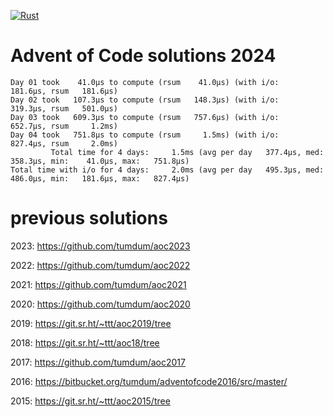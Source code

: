 [![Rust](https://github.com/tumdum/aoc2024/actions/workflows/rust.yml/badge.svg)](https://github.com/tumdum/aoc2024/actions/workflows/rust.yml)

# Advent of Code solutions 2024

```
Day 01 took    41.0µs to compute (rsum    41.0µs) (with i/o:   181.6µs, rsum   181.6µs)
Day 02 took   107.3µs to compute (rsum   148.3µs) (with i/o:   319.3µs, rsum   501.0µs)
Day 03 took   609.3µs to compute (rsum   757.6µs) (with i/o:   652.7µs, rsum     1.2ms)
Day 04 took   751.8µs to compute (rsum     1.5ms) (with i/o:   827.4µs, rsum     2.0ms)
         Total time for 4 days:     1.5ms (avg per day   377.4µs, med:   358.3µs, min:    41.0µs, max:   751.8µs)
Total time with i/o for 4 days:     2.0ms (avg per day   495.3µs, med:   486.0µs, min:   181.6µs, max:   827.4µs)
```

# previous solutions

2023: https://github.com/tumdum/aoc2023

2022: https://github.com/tumdum/aoc2022

2021: https://github.com/tumdum/aoc2021

2020: https://github.com/tumdum/aoc2020

2019: https://git.sr.ht/~ttt/aoc2019/tree

2018: https://git.sr.ht/~ttt/aoc18/tree

2017: https://github.com/tumdum/aoc2017

2016: https://bitbucket.org/tumdum/adventofcode2016/src/master/

2015: https://git.sr.ht/~ttt/aoc2015/tree
